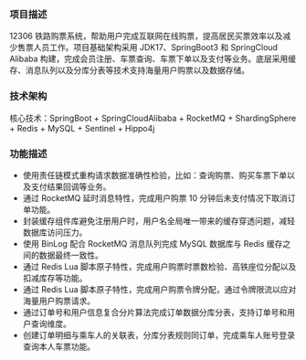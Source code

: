### 项目描述
12306 铁路购票系统，帮助用户完成互联网在线购票，提高居民买票效率以及减少售票人员工作。项目基础架构采用 JDK17、SpringBoot3 和 SpringCloud Alibaba 构建，完成会员注册、车票查询、车票下单以及支付等业务。底层采用缓存、消息队列以及分库分表等技术支持海量用户购票以及数据存储。



### 技术架构
核心技术：SpringBoot + SpringCloudAlibaba + RocketMQ + ShardingSphere + Redis + MySQL + Sentinel + Hippo4j



### 功能描述
* 使用责任链模式重构请求数据准确性检验，比如：查询购票、购买车票下单以及支付结果回调等业务。
* 通过 RocketMQ 延时消息特性，完成用户购票 10 分钟后未支付情况下取消订单功能。
* 封装缓存组件库避免注册用户时，用户名全局唯一带来的缓存穿透问题，减轻数据库访问压力。
* 使用 BinLog 配合 RocketMQ 消息队列完成 MySQL 数据库与 Redis 缓存之间的数据最终一致性。
* 通过 Redis Lua 脚本原子特性，完成用户购票时票数检验、高铁座位分配以及扣减库存等功能。
* 通过 Redis Lua 脚本原子特性，完成用户购票令牌分配，通过令牌限流以应对海量用户购票请求。
* 通过订单号和用户信息复合分片算法完成订单数据分库分表，支持订单号和用户查询维度。
* 创建订单明细与乘车人的关联表，分库分表规则同订单，完成乘车人账号登录查询本人车票功能。